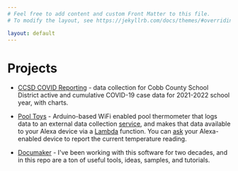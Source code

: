 ```yaml
---
# Feel free to add content and custom Front Matter to this file.
# To modify the layout, see https://jekyllrb.com/docs/themes/#overriding-theme-defaults

layout: default
---
```

# Projects
* [CCSD COVID Reporting](https://calittle.github.io/pages/ccsd) - data collection for Cobb County School District active and cumulative COVID-19 case data for 2021-2022 school year, with charts.

* [Pool Toys](https://calittle.github.io/pages/pooltoys) - Arduino-based WiFi enabled pool thermometer that logs data to an external data collection [service](https://io.adafruit.com/fenbranklin/feeds/tsfeed), and makes that data available to your Alexa device via a [Lambda](https://github.com/calittle/pooltoys/tree/master/alexa-skill) function. You can [ask](https://github.com/calittle/pooltoys/blob/274c4e4fcb3abcc7e94523fdc5aeca3efb70da66/alexa-skill/alexa.m4a?raw=true) your Alexa-enabled device to report the current temperature reading.

* [Documaker](https://github.com/calittle/documaker) - I've been working with this software for two decades, and in this repo are a ton of useful tools, ideas, samples, and tutorials.
